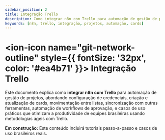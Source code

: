 ```yaml
---
sidebar_position: 2
title: Integração Trello
description: Como integrar n8n com Trello para automação de gestão de projetos
keywords: [n8n, trello, integração, projetos, automação, cards]
---
```


# <ion-icon name="git-network-outline" style={{ fontSize: '32px', color: '#ea4b71' }}></ion-icon> Integração Trello

Este documento explica como **integrar n8n com Trello** para automação de gestão de projetos, abordando configuração de credenciais, criação e atualização de cards, movimentação entre listas, sincronização com outras ferramentas, automação de workflows de aprovação, e casos de uso práticos que otimizam a produtividade de equipes brasileiras usando metodologias ágeis com Trello.

**Em construção:** Este conteúdo incluirá tutoriais passo-a-passo e casos de uso brasileiros reais.
